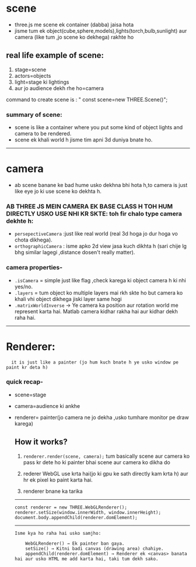 # scene
- three.js me scene ek container (dabba) jaisa hota 
- jisme tum ek object(cube,sphere,models),lights(torch,bulb,sunlight) aur camera (like tum ,jo scene ko dekhega) rakhte ho

  

## real life example of scene:
  1. stage=scene
  2. actors=objects
  3. light=stage ki lightings
  4. aur jo audience dekh rhe ho=camera


  command to create scene is :  " const scene=new THREE.Scene()";

### summary of scene: 
 - scene is like a container where you put some kind of object lights and camera to be rendered.
- scene ek khali world h jisme tim apni 3d duniya bnate ho.


---

# camera
  -  ab scene banane ke bad hume usko dekhna bhi hota h,to camera is just like eye jo ki use scene ko dekhta h.

 ###  AB THREE JS MEIN CAMERA EK BASE CLASS H TOH HUM DIRECTLY USKO USE NHI KR SKTE: toh fir chalo type camera dekhte h:
  - `persepectiveCamera` :just like real world (real 3d hoga jo dur hoga vo chota dikhega).
  - `orthographicCamera` : isme apko 2d view jasa kuch dikhta h (sari chije lg bhg similar lagegi ,distance dosen't really matter).

 ### camera properties-
   - `.isCamera` = simple just like flag ,check karega ki object  camera h ki nhi yes/no.
   - `.layers` = tum object ko multiple layers mai rkh skte ho but camera ko khali vhi object dikhega jiski layer same hogi
   - `.matrixWorldInverse` →
          Ye camera ka position aur rotation world me represent karta hai.
          Matlab camera kidhar rakha hai aur kidhar dekh raha hai.

---


 # Renderer:

      it is just like a painter (jo hum kuch bnate h ye usko window pe paint kr deta h)

### quick recap-
  -   scene=stage
  -   camera=audience ki ankhe
  -   renderer= painter(jo camera ne jo dekha ,usko tumhare monitor pe draw karega)


      ##  How it works?
        1. `renderer.render(scene, camera);`  tum basically scene aur camera ko pass kr dete ho ki painter bhai scene aur camera ko dikha do 

        2. rederer WebGL use krta hai(jo ki gpu ke sath directly kam krta h) aur hr ek pixel ko paint karta hai.

        3. renderer bnane ka tarika 
        ---
          const renderer = new THREE.WebGLRenderer(); 
          renderer.setSize(window.innerWidth, window.innerHeight); 
          document.body.appendChild(renderer.domElement);
        ---
          
          Isme kya ho raha hai usko samjho:

              WebGLRenderer() → Ek painter ban gaya.
              setSize() → Kitni badi canvas (drawing area) chahiye.
              appendChild(renderer.domElement) → Renderer ek <canvas> banata hai aur usko HTML me add karta hai, taki tum dekh sako.